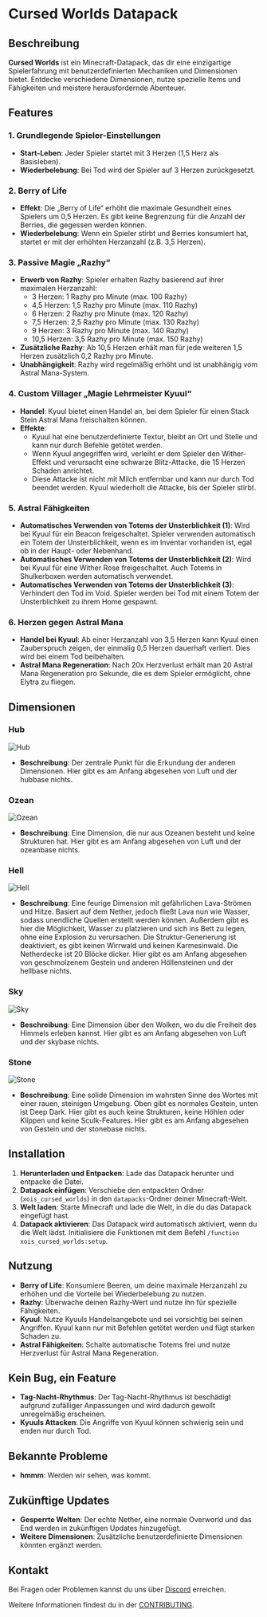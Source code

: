 # Cursed Worlds Datapack

## Beschreibung

**Cursed Worlds** ist ein Minecraft-Datapack, das dir eine einzigartige Spielerfahrung mit benutzerdefinierten Mechaniken und Dimensionen bietet. Entdecke verschiedene Dimensionen, nutze spezielle Items und Fähigkeiten und meistere herausfordernde Abenteuer.

## Features

### 1. Grundlegende Spieler-Einstellungen
- **Start-Leben**: Jeder Spieler startet mit 3 Herzen (1,5 Herz als Basisleben).
- **Wiederbelebung**: Bei Tod wird der Spieler auf 3 Herzen zurückgesetzt.

### 2. Berry of Life
- **Effekt**: Die „Berry of Life“ erhöht die maximale Gesundheit eines Spielers um 0,5 Herzen. Es gibt keine Begrenzung für die Anzahl der Berries, die gegessen werden können.
- **Wiederbelebung**: Wenn ein Spieler stirbt und Berries konsumiert hat, startet er mit der erhöhten Herzanzahl (z.B. 3,5 Herzen).

### 3. Passive Magie „Razhy“
- **Erwerb von Razhy**: Spieler erhalten Razhy basierend auf ihrer maximalen Herzanzahl:
  - 3 Herzen: 1 Razhy pro Minute (max. 100 Razhy)
  - 4,5 Herzen: 1,5 Razhy pro Minute (max. 110 Razhy)
  - 6 Herzen: 2 Razhy pro Minute (max. 120 Razhy)
  - 7,5 Herzen: 2,5 Razhy pro Minute (max. 130 Razhy)
  - 9 Herzen: 3 Razhy pro Minute (max. 140 Razhy)
  - 10,5 Herzen: 3,5 Razhy pro Minute (max. 150 Razhy)
- **Zusätzliche Razhy**: Ab 10,5 Herzen erhält man für jede weiteren 1,5 Herzen zusätzlich 0,2 Razhy pro Minute.
- **Unabhängigkeit**: Razhy wird regelmäßig erhöht und ist unabhängig vom Astral Mana-System.

### 4. Custom Villager „Magie Lehrmeister Kyuul“
- **Handel**: Kyuul bietet einen Handel an, bei dem Spieler für einen Stack Stein Astral Mana freischalten können.
- **Effekte**:
  - Kyuul hat eine benutzerdefinierte Textur, bleibt an Ort und Stelle und kann nur durch Befehle getötet werden.
  - Wenn Kyuul angegriffen wird, verleiht er dem Spieler den Wither-Effekt und verursacht eine schwarze Blitz-Attacke, die 15 Herzen Schaden anrichtet.
  - Diese Attacke ist nicht mit Milch entfernbar und kann nur durch Tod beendet werden. Kyuul wiederholt die Attacke, bis der Spieler stirbt.

### 5. Astral Fähigkeiten
- **Automatisches Verwenden von Totems der Unsterblichkeit (1)**: Wird bei Kyuul für ein Beacon freigeschaltet. Spieler verwenden automatisch ein Totem der Unsterblichkeit, wenn es im Inventar vorhanden ist, egal ob in der Haupt- oder Nebenhand.
- **Automatisches Verwenden von Totems der Unsterblichkeit (2)**: Wird bei Kyuul für eine Wither Rose freigeschaltet. Auch Totems in Shulkerboxen werden automatisch verwendet.
- **Automatisches Verwenden von Totems der Unsterblichkeit (3)**: Verhindert den Tod im Void. Spieler werden bei Tod mit einem Totem der Unsterblichkeit zu ihrem Home gespawnt.

### 6. Herzen gegen Astral Mana
- **Handel bei Kyuul**: Ab einer Herzanzahl von 3,5 Herzen kann Kyuul einen Zauberspruch zeigen, der einmalig 0,5 Herzen dauerhaft verliert. Dies wird bei einem Tod beibehalten.
- **Astral Mana Regeneration**: Nach 20x Herzverlust erhält man 20 Astral Mana Regeneration pro Sekunde, die es dem Spieler ermöglicht, ohne Elytra zu fliegen.

## Dimensionen

### Hub
![Hub](https://static.wikia.nocookie.net/minecraft_de_gamepedia/images/6/6a/Canvas_32-2_5.png/revision/latest?cb=20220830124207)
- **Beschreibung**: Der zentrale Punkt für die Erkundung der anderen Dimensionen. Hier gibt es am Anfang abgesehen von Luft und der hubbase nichts.

### Ozean
![Ozean](https://static.wikia.nocookie.net/minecraft_de_gamepedia/images/d/d7/Gem%C3%A4lde_Wasser.png/revision/latest?cb=20220830114934)
- **Beschreibung**: Eine Dimension, die nur aus Ozeanen besteht und keine Strukturen hat. Hier gibt es am Anfang abgesehen von Luft und der ozeanbase nichts.

### Hell
![Hell](https://static.wikia.nocookie.net/minecraft_de_gamepedia/images/b/b5/Gem%C3%A4lde_Feuer.png/revision/latest?cb=20220830114921)
- **Beschreibung**: Eine feurige Dimension mit gefährlichen Lava-Strömen und Hitze. Basiert auf dem Nether, jedoch fließt Lava nun wie Wasser, sodass unendliche Quellen erstellt werden können. Außerdem gibt es hier die Möglichkeit, Wasser zu platzieren und sich ins Bett zu legen, ohne eine Explosion zu verursachen. Die Struktur-Generierung ist deaktiviert, es gibt keinen Wirrwald und keinen Karmesinwald. Die Netherdecke ist 20 Blöcke dicker. Hier gibt es am Anfang abgesehen von geschmolzenem Gestein und anderen Höllensteinen und der hellbase nichts.

### Sky
![Sky](https://static.wikia.nocookie.net/minecraft_de_gamepedia/images/4/49/Gem%C3%A4lde_Luft.png/revision/latest?cb=20220830114941)
- **Beschreibung**: Eine Dimension über den Wolken, wo du die Freiheit des Himmels erleben kannst. Hier gibt es am Anfang abgesehen von Luft und der skybase nichts.

### Stone
![Stone](https://static.wikia.nocookie.net/minecraft_de_gamepedia/images/f/fb/Gem%C3%A4lde_Erde.png/revision/latest?cb=20220830114913)
- **Beschreibung**: Eine solide Dimension im wahrsten Sinne des Wortes mit einer rauen, steinigen Umgebung. Oben gibt es normales Gestein, unten ist Deep Dark. Hier gibt es auch keine Strukturen, keine Höhlen oder Klippen und keine Sculk-Features. Hier gibt es am Anfang abgesehen von Gestein und der stonebase nichts.

## Installation

1. **Herunterladen und Entpacken**: Lade das Datapack herunter und entpacke die Datei.
2. **Datapack einfügen**: Verschiebe den entpackten Ordner (`xois_cursed_worlds`) in den `datapacks`-Ordner deiner Minecraft-Welt.
3. **Welt laden**: Starte Minecraft und lade die Welt, in die du das Datapack eingefügt hast.
4. **Datapack aktivieren**: Das Datapack wird automatisch aktiviert, wenn du die Welt lädst. Initialisiere die Funktionen mit dem Befehl `/function xois_cursed_worlds:setup`.

## Nutzung

- **Berry of Life**: Konsumiere Beeren, um deine maximale Herzanzahl zu erhöhen und die Vorteile bei Wiederbelebung zu nutzen.
- **Razhy**: Überwache deinen Razhy-Wert und nutze ihn für spezielle Fähigkeiten.
- **Kyuul**: Nutze Kyuuls Handelsangebote und sei vorsichtig bei seinen Angriffen. Kyuul kann nur mit Befehlen getötet werden und fügt starken Schaden zu.
- **Astral Fähigkeiten**: Schalte automatische Totems frei und nutze Herzverlust für Astral Mana Regeneration.

## Kein Bug, ein Feature

- **Tag-Nacht-Rhythmus**: Der Tag-Nacht-Rhythmus ist beschädigt aufgrund zufälliger Anpassungen und wird dadurch gewollt unregelmäßig erscheinen.
- **Kyuuls Attacken**: Die Angriffe von Kyuul können schwierig sein und enden nur durch Tod.

## Bekannte Probleme

- **hmmm**: Werden wir sehen, was kommt.

## Zukünftige Updates

- **Gesperrte Welten**: Der echte Nether, eine normale Overworld und das End werden in zukünftigen Updates hinzugefügt.
- **Weitere Dimensionen**: Zusätzliche benutzerdefinierte Dimensionen könnten ergänzt werden.

## Kontakt

Bei Fragen oder Problemen kannst du uns über [Discord](https://discord.gg/BbcURrCb) erreichen.

Weitere Informationen findest du in der [CONTRIBUTING](https://github.com/McCursedWorld/McCursedWorld/blob/main/CONTRIBUTING.md).